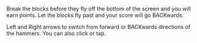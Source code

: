 Break the blocks before they fly off the bottom of the screen and you will earn points. Let the blocks fly past and your score will go BACKwards.

Left and Right arrows to switch from forward or BACKwards directions of the hammers. You can also click or tap.